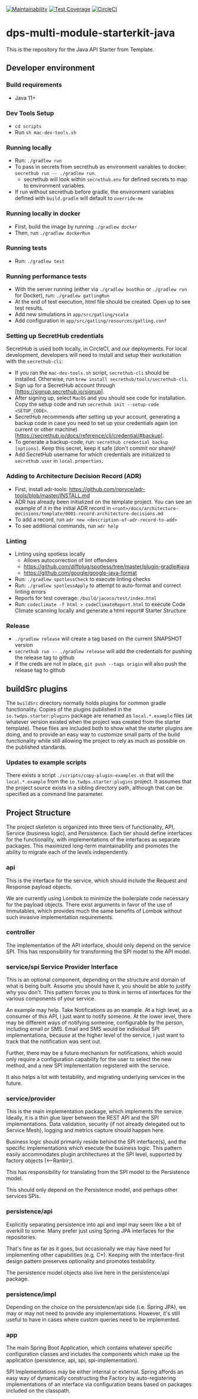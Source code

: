 [![Maintainability](https://api.codeclimate.com/v1/badges/<fixme>>/maintainability)](https://codeclimate.com/repos/<fixme>>/maintainability)
[![Test Coverage](https://api.codeclimate.com/v1/badges/<fixme>>/test_coverage)](https://codeclimate.com/repos/<fixme>>/test_coverage)
[![CircleCI](https://circleci.com/gh/ThoughtWorks-DPS/dps-multi-modules-starterkit-java.svg?style=shield&circle-token=<fixme>)](https://app.circleci.com/pipelines/github/ThoughtWorks-DPS/dps-multi-modules-starterkit-java?branch=master)

# dps-multi-module-starterkit-java

This is the repository for the Java API Starter from Template.

## Developer environment 

### Build requirements
- Java 11+

### Dev Tools Setup
- `cd scripts`
- Run `sh mac-dev-tools.sh`

### Running locally
- Run: `./gradlew run`
- To pass in secrets from secrethub as environment variables to docker: `secrethub run -- ./gradlew run`.
  - secrethub will look within `secrethub.env` for defined secrets to map to environment variables.
- If run without secrethub before gradle, the environment variables defined with `build.gradle` will default to `override-me`

### Running locally in docker
- First, build the image by running `./gradlew docker`
- Then, run `./gradlew dockerRun`

### Running tests
- Run: `./gradlew test`

### Running performance tests
- With the server running (either via `./gradlew bootRun` or `./gradlew run` for Docker), run: `./gradlew gatlingRun`
- At the end of test execution, html file should be created.
Open up to see test results.
- Add new simulations in `app/src/gatling/scala`
- Add configuration in `app/src/gatling/resources/gatling.conf`

### Setting up SecretHub credentials
SecretHub is used both locally, in CircleCI, and our deployments.
For local development, developers will need to install and setup their workstation with the `secrethub-cli`:
- If you ran the `mac-dev-tools.sh` script, `secrethub-cli` should be installed.
Otherwise, run `brew install secrethub/tools/secrethub-cli`.
- Sign up for a SecretHub account through [https://signup.secrethub.io/signup].
- After signing up, select `MacOS` and you should see code for installation.
Copy the setup code and run `secrethub init --setup-code <SETUP_CODE>`.
- SecretHub recommends after setting up your account, generating a backup code in case you need to set up your credentials again (on current or other machine) [https://secrethub.io/docs/reference/cli/credential/#backup].
- To generate a backup-code, run: `secrethub credential backup [options]`.
Keep this secret, keep it safe (don't commit nor share)!
- Add SecretHub username for which credentials are initialized to `secrethub.user` in `local.properties`.

### Adding to Architecture Decision Record (ADR)
- First, install adr-tools: https://github.com/npryce/adr-tools/blob/master/INSTALL.md
- ADR has already been initialized on the template project.
You can see an example of it in the initial ADR record in `<root>/docs/architecture-decisions/template/0001-record-architecture-decisions.md`
- To add a record, run `adr new <description-of-adr-record-to-add>`
- To see additional commands, run `adr help`

### Linting
- Linting using spotless locally
  - Allows autocorrection of lint offenders
  - https://github.com/diffplug/spotless/tree/master/plugin-gradle#java
  - https://github.com/google/google-java-format
- Run: `./gradlew spotlessCheck` to execute linting checks
- Run: `./gradlew spotlessApply` to attempt to auto-format and correct linting errors
- Reports for test coverage: `/build/jacoco/test/index.html`
- Run: `codeclimate -f html > codeClimateReport.html` to execute Code Climate scanning locally and generate a html report# Starter Structure

### Release

- `./gradlew release` will create a tag based on the current SNAPSHOT version
- `secrethub run -- ./gradlew release` will add the credentials for pushing the release tag to github
- if the creds are not in place, `git push --tags origin` will also push the release tag to github

## buildSrc plugins

The `buildSrc` directory normally holds plugins for common gradle functionality.
Copies of the plugins published in the `io.twdps.starter:plugins` package are renamed as `local.*.example` files (at whatever version existed when the project was created from the starter template).
These files are included both to show what the starter plugins are doing, and to provide an easy way to customize small parts of the build functionality while still allowing the project to rely as much as possible on the published standards.

### Updates to example scripts

There exists a script `./scripts/copy-plugin-examples.sh` that will the `local.*.example` from the `io.twdps.starter:plugins` project.
It assumes that the project source exists in a sibling directory path, although that can be specified as a command line parameter.

## Project Structure

The project skeleton is organized into three tiers of functionality, API, Service (business logic), and Persistence.
Each tier should define interfaces for the functionality, with implementations of the interfaces as separate packages.
This maximized long-term maintainability and promotes the ability to migrate each of the levels independently.

### api

This is the interface for the service, which should include the Request and Response payload objects.

We are currently using Lombok to minimize the boilerplate code necessary for the payload objects.
There exist arguments in favor of the use of Immutables, which provides much the same benefits of Lombok without such invasive implementation requirements.

### controller

The implementation of the API interface, should only depend on the service SPI.
This has responsibility for transforming the SPI model to the API model.

### service/spi Service Provider Interface

This is an optional component, depending on the structure and domain of what is being built.
Assume you should have it, you should be able to justify why you don't.
This pattern forces you to think in terms of interfaces for the various components of your service.

An example may help.
Take Notifications as an example.
At a high level, as a consumer of this API, I just want to notify someone.
At the lower level, there may be different ways of notifying someone, configurable by the person, including email or SMS.
Email and SMS would be individual SPI implementations, because at the higher level of the service, I just want to track that the notification was sent out.

Further, there may be a future mechanism for notifications, which would only require a configuration capability for the user to select the new method, and a new SPI implementation registered with the service.

It also helps a lot with testability, and migrating underlying services in the future.

### service/provider

This is the main implementation package, which implements the service.
Ideally, it is a thin glue layer between the REST API and the SPI implementations.
Data validation, security (if not already delegated out to Service Mesh), logging and metrics capture should happen here.

Business logic should primarily reside behind the SPI interface(s), and the specific implementations which execute the business logic.
This pattern easily accommodates plugin architectures at the SPI level, supported by factory objects (<--Ranbir;).

This has responsibility for translating from the SPI model to the Persistence model.

This should only depend on the Persistence model, and perhaps other services SPIs.

### persistence/api

Explicitly separating persistence into api and impl may seem like a bit of overkill to some.
Many prefer just using Spring JPA interfaces for the repositories.

That's fine as far as it goes, but occasionally we may have need for implementing other capabilities (e.g. C*).
Keeping with the interface-first design pattern preserves optionality and promotes testability.

The persistence model objects also live here in the persistence/api package.


### persistence/impl

Depending on the choice on the persistence/api side (i.e. Spring JPA), we may or may not need to provide any implementations.
However, it's still useful to have in cases where custom queries need to be implemented.


### app

The main Spring Boot Application, which contains whatever specific configuration classes and includes the components which make up the application (persistence, api, spi, spi-implementation).

SPI Implementations may be either internal or external.
Spring affords an easy way of dynamically constructing the Factory by auto-registering implementations of an interface via configuration beans based on packages included on the classpath.
